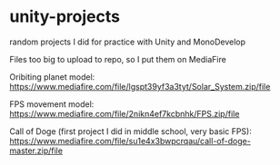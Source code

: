 # unity-projects
random projects I did for practice with Unity and MonoDevelop

Files too big to upload to repo, so I put them on MediaFire

Oribiting planet model: https://www.mediafire.com/file/lgspt39yf3a3tyt/Solar_System.zip/file

FPS movement model: https://www.mediafire.com/file/2nikn4ef7kcbnhk/FPS.zip/file

Call of Doge (first project I did in middle school, very basic FPS): https://www.mediafire.com/file/su1e4x3bwpcrqau/call-of-doge-master.zip/file
